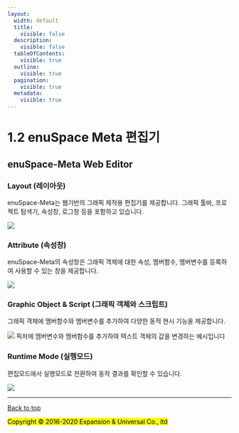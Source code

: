 ```yaml
---
layout:
  width: default
  title:
    visible: false
  description:
    visible: false
  tableOfContents:
    visible: true
  outline:
    visible: true
  pagination:
    visible: true
  metadata:
    visible: true
---
```


# 1.2 enuSpace Meta 편집기

## enuSpace-Meta Web Editor <a href="#enuspace-meta-web-editor" id="enuspace-meta-web-editor"></a>

### Layout (레이아웃) <a href="#layout" id="layout"></a>

enuSpace-Meta는 웹기반의 그래픽 제작용 편집기를 제공합니다. 그래픽 툴바, 프로젝트 탐색기, 속성창, 로그창 등을 포함하고 있습니다.

![](https://expnuni.github.io/enuspaceMeta_doc/docs/1.%20%EC%86%8C%EA%B0%9C/assets/enuspace_meta_layout.png)

### Attribute (속성창) <a href="#attribute" id="attribute"></a>

enuSpace-Meta의 속성창은 그래픽 객체에 대한 속성, 멤버함수, 멤버변수를 등록하여 사용할 수 있는 창을 제공합니다.

![](https://expnuni.github.io/enuspaceMeta_doc/docs/1.%20%EC%86%8C%EA%B0%9C/assets/enuspace_meta_attribute.png)

### Graphic Object & Script (그래픽 객체와 스크립트) <a href="#graphic-object-script" id="graphic-object-script"></a>

그래픽 객체에 멤버함수와 멤버변수를 추가하여 다양한 동적 현시 기능을 제공합니다.

![](https://expnuni.github.io/enuspaceMeta_doc/docs/1.%20%EC%86%8C%EA%B0%9C/assets/enuspace_meta_graphic_script.png) 픽처에 멤버변수와 멤버함수를 추가하여 텍스트 객체의 값을 변경하는 예시입니다

### Runtime Mode (실행모드) <a href="#runtime-mode" id="runtime-mode"></a>

편집모드에서 실행모드로 전환하여 동작 결과를 확인할 수 있습니다.

![](https://expnuni.github.io/enuspaceMeta_doc/docs/1.%20%EC%86%8C%EA%B0%9C/assets/enuspace_meta_runtime_mode.png)

***

[Back to top](1.2-enuspace-meta.md#enuspace-meta-web-editor)

<mark style="color:$info;">Copyright © 2016-2020 Expansion & Universal Co., ltd</mark>

